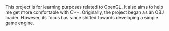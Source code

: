 This project is for learning purposes related to OpenGL. It also aims to help me get more comfortable with C++.
Originally, the project began as an OBJ loader. However, its focus has since shifted towards developing a simple game engine.
